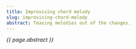 ```yaml
---
title: Improvising chord melody
slug: improvising-chord-melody
abstract: Teasing melodies out of the changes.
---
```


*{{ page.abstract }}*
